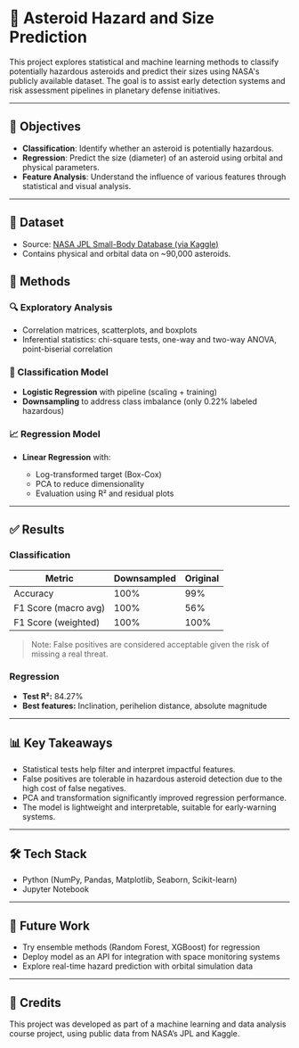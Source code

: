 # 🚀 Asteroid Hazard and Size Prediction

This project explores statistical and machine learning methods to classify potentially hazardous asteroids and predict their sizes using NASA's publicly available dataset. The goal is to assist early detection systems and risk assessment pipelines in planetary defense initiatives.

---

## 📌 Objectives

* **Classification**: Identify whether an asteroid is potentially hazardous.
* **Regression**: Predict the size (diameter) of an asteroid using orbital and physical parameters.
* **Feature Analysis**: Understand the influence of various features through statistical and visual analysis.

---

## 📂 Dataset

* Source: [NASA JPL Small-Body Database (via Kaggle)](https://www.kaggle.com/datasets/sameepvani/nasa-asteroids-classification)
* Contains physical and orbital data on \~90,000 asteroids.

## 🧪 Methods

### 🔍 Exploratory Analysis

* Correlation matrices, scatterplots, and boxplots
* Inferential statistics: chi-square tests, one-way and two-way ANOVA, point-biserial correlation

### 🤖 Classification Model

* **Logistic Regression** with pipeline (scaling + training)
* **Downsampling** to address class imbalance (only 0.22% labeled hazardous)

### 📈 Regression Model

* **Linear Regression** with:

  * Log-transformed target (Box-Cox)
  * PCA to reduce dimensionality
  * Evaluation using R² and residual plots

---

## ✅ Results

### Classification

| Metric               | Downsampled | Original |
| -------------------- | ----------- | -------- |
| Accuracy             | 100%        | 99%      |
| F1 Score (macro avg) | 100%        | 56%      |
| F1 Score (weighted)  | 100%        | 100%     |

> Note: False positives are considered acceptable given the risk of missing a real threat.

### Regression

* **Test R²:** 84.27%
* **Best features:** Inclination, perihelion distance, absolute magnitude

---

## 📊 Key Takeaways

* Statistical tests help filter and interpret impactful features.
* False positives are tolerable in hazardous asteroid detection due to the high cost of false negatives.
* PCA and transformation significantly improved regression performance.
* The model is lightweight and interpretable, suitable for early-warning systems.

---

## 🛠 Tech Stack

* Python (NumPy, Pandas, Matplotlib, Seaborn, Scikit-learn)
* Jupyter Notebook

---

## 📌 Future Work

* Try ensemble methods (Random Forest, XGBoost) for regression
* Deploy model as an API for integration with space monitoring systems
* Explore real-time hazard prediction with orbital simulation data

---

## 🧠 Credits

This project was developed as part of a machine learning and data analysis course project, using public data from NASA’s JPL and Kaggle.
